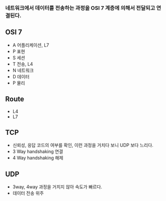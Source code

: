 ### 네트워크에서 데이터를 전송하는 과정을 OSI 7 계층에 의해서 전달되고 연결된다.

## OSI 7
- A 어플리케이션, L7
- P 표현
- S 세션
- T 전송, L4
- N 네트워크
- D 데이터
- P 물리

## Route
- L4
- L7

## TCP
- 신뢰성, 응답 코드의 여부를 확인, 이런 과정을 거치다 보니 UDP 보다 느리다.
- 3 Way handshaking 연결 
- 4 Way handshaking 해제

## UDP
- 3way, 4way 과정을 거치지 않아 속도가 빠르다.
- 데이터 전송 위주
